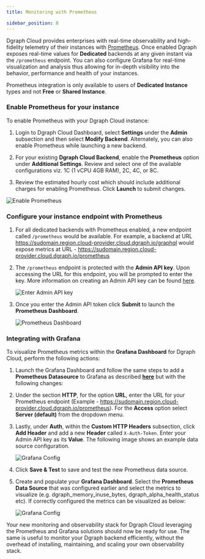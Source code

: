 ```yaml
---
title: Monitoring with Prometheus

sidebar_position: 8
---
```


Dgraph Cloud provides enterprises with real-time observability and high-fidelity telemetry of their instances with [Prometheus](https://prometheus.io/). Once enabled Dgraph exposes real-time values for **Dedicated** backends at any given instant via the `/prometheus` endpoint. You can also configure Grafana for real-time visualization and analysis thus allowing for in-depth visibility into the behavior, performance and health of your instances.


Prometheus integration is only available to users of **Dedicated Instance** types and not **Free** or **Shared Instance**.


### Enable Prometheus for your instance

To enable Prometheus with your Dgraph Cloud instance: 

1. Login to Dgraph Cloud Dashboard, select **Settings** under the **Admin** subsection and then select **Modify Backend**. Alternately, you can also enable Prometheus while launching a new backend.

2. For your existing **Dgraph Cloud Backend**, enable the **Prometheus** option under **Additional Settings**. Review and select one of the available configurations viz. 1C (1 vCPU 4GB RAM), 2C, 4C, or 8C.

3. Review the estimated hourly cost which should include additional charges for enabling Prometheus. Click **Launch** to submit changes.

![Enable Prometheus](/images/monitoring/enable_prometheus.png)

### Configure your instance endpoint with Prometheus

1. For all dedicated backends with Prometheus enabled, a new endpoint called `/prometheus` would be available. For example, a backend at URL https://sudomain.region.cloud-provider.cloud.dgraph.io/graphql would expose metrics at URL - https://sudomain.region.cloud-provider.cloud.dgraph.io/prometheus

2. The `/prometheus` endpoint is protected with the **Admin API key**. Upon accessing the URL for this endpoint, you will be prompted to enter the key. More information on creating an Admin API key can be found [here](https://dgraph.io/docs/cloud/admin/authentication/).

   ![Enter Admin API key](/images/monitoring/api_token.png)

3. Once you enter the Admin API token click **Submit** to launch the **Prometheus Dashboard**.

   ![Prometheus Dashboard](/images/monitoring/prometheus_dashboard.png)

### Integrating with Grafana

To visualize Prometheus metrics within the **Grafana Dashboard** for Dgraph Cloud, perform the following actions:

1. Launch the Grafana Dashboard and follow the same steps to add a **Prometheus Datasource** to Grafana as described **[here](https://prometheus.io/docs/visualization/grafana/#creating-a-prometheus-data-source)** but with the following changes:

2. Under the section **HTTP**, for the option **URL**, enter the URL for your Prometheus endpoint (Example - https://sudomain.region.cloud-provider.cloud.dgraph.io/prometheus). For the **Access** option select **Server (default)** from the dropdown menu.

3. Lastly, under **Auth**, within the **Custom HTTP Headers** subsection, click **Add Header** and add a new **Header** called `X-Auth-Token`. Enter your Admin API key as its **Value**. The following image shows an example data source configuration.

   ![Grafana Config](/images/monitoring/grafana_config.png)

4. Click **Save & Test** to save and test the new Prometheus data source.

5. Create and populate your **Grafana Dashboard**. Select the **Prometheus Data Source** that was configured earlier and select the metrics to visualize (e.g. dgraph_memory_inuse_bytes, dgraph_alpha_health_status etc). 
   If correctly configured the metrics can be visualized as below:
   
   ![Grafana Config](/images/monitoring/grafana_dashboard.png)

Your new monitoring and observability stack for Dgraph Cloud leveraging the Prometheus and Grafana solutions should now be ready for use. The same is useful to monitor your Dgraph backend efficiently, without the overhead of installing, maintaining, and scaling your own observability stack.


